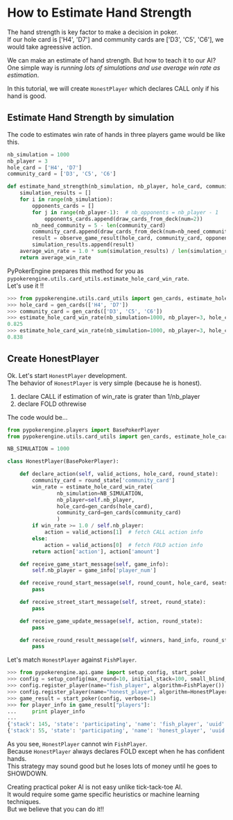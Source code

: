 # How to Estimate Hand Strength
The hand strength is key factor to make a decision in poker.  
If our hole card is ['H4', 'D7'] and community cards are ['D3', 'C5', 'C6'],
we would take agreessive action.

We can make an estimate of hand strength. But how to teach it to our AI?  
One simple way is *running lots of simulations and use average win rate as estimation*.

In this tutorial, we will create `HonestPlayer` which declares CALL only if his hand is good.

## Estimate Hand Strength by simulation
The code to estimates win rate of hands in three players game would be like this.
```python
nb_simulation = 1000
nb_player = 3
hole_card = ['H4', 'D7']
community_card = ['D3', 'C5', 'C6']

def estimate_hand_strength(nb_simulation, nb_player, hole_card, community_card):
    simulation_results = []
    for i in range(nb_simulation):
        opponents_cards = []
        for j in range(nb_player-1):  # nb_opponents = nb_player - 1
            opponents_cards.append(draw_cards_from_deck(num=2))
        nb_need_community = 5 - len(community_card)
        community_card.append(draw_cards_from_deck(num=nb_need_community))
        result = observe_game_result(hole_card, community_card, opponents_cards)  # return 1 if win else 0
        simulation_results.append(result)
    average_win_rate = 1.0 * sum(simulation_results) / len(simulation_results)
    return average_win_rate
```

PyPokerEngine prepares this method for you as `pypokerengine.utils.card_utils.estimate_hole_card_win_rate`.  
Let's use it !!

```python
>>> from pypokerengine.utils.card_utils import gen_cards, estimate_hole_card_win_rate
>>> hole_card = gen_cards(['H4', 'D7'])
>>> community_card = gen_cards(['D3', 'C5', 'C6'])
>>> estimate_hole_card_win_rate(nb_simulation=1000, nb_player=3, hole_card=hole_card, community_card=community_card)
0.825
>>> estimate_hole_card_win_rate(nb_simulation=1000, nb_player=3, hole_card=hole_card, community_card=community_card)
0.838
```

## Create HonestPlayer
Ok. Let's start `HonestPlayer` development.  
The behavior of `HonestPlayer` is very simple (because he is honest).

1. declare CALL if estimation of win_rate is grater than 1/nb_player
2. declare FOLD othrewise

The code would be...
```python
from pypokerengine.players import BasePokerPlayer
from pypokerengine.utils.card_utils import gen_cards, estimate_hole_card_win_rate

NB_SIMULATION = 1000

class HonestPlayer(BasePokerPlayer):

    def declare_action(self, valid_actions, hole_card, round_state):
        community_card = round_state['community_card']
        win_rate = estimate_hole_card_win_rate(
                nb_simulation=NB_SIMULATION,
                nb_player=self.nb_player,
                hole_card=gen_cards(hole_card),
                community_card=gen_cards(community_card)
                )
        if win_rate >= 1.0 / self.nb_player:
            action = valid_actions[1]  # fetch CALL action info
        else:
            action = valid_actions[0]  # fetch FOLD action info
        return action['action'], action['amount']

    def receive_game_start_message(self, game_info):
        self.nb_player = game_info['player_num']

    def receive_round_start_message(self, round_count, hole_card, seats):
        pass

    def receive_street_start_message(self, street, round_state):
        pass

    def receive_game_update_message(self, action, round_state):
        pass

    def receive_round_result_message(self, winners, hand_info, round_state):
        pass
```

Let's match `HonestPlayer` against `FishPlayer`.

```python
>>> from pypokerengine.api.game import setup_config, start_poker
>>> config = setup_config(max_round=10, initial_stack=100, small_blind_amount=5)
>>> config.register_player(name="fish_player", algorithm=FishPlayer())
>>> config.register_player(name="honest_player", algorithm=HonestPlayer())
>>> game_result = start_poker(config, verbose=1)
>>> for player_info in game_result["players"]:
...     print player_info
...
{'stack': 145, 'state': 'participating', 'name': 'fish_player', 'uuid': 'dziwzwkoqadaobrjxrfwog'}
{'stack': 55, 'state': 'participating', 'name': 'honest_player', 'uuid': 'lcyzcxzbkuzvoyzlkommyt'}
```

As you see, `HonestPlayer` cannot win `FishPlayer`.  
Because `HonestPlayer` always declares FOLD except when he has confident hands.  
This strategy may sound good but he loses lots of money until he goes to SHOWDOWN.

Creating practical poker AI is not easy unlike tick-tack-toe AI.  
It would require some game specific heuristics or machine learning techniques.  
But we believe that you can do it!!

